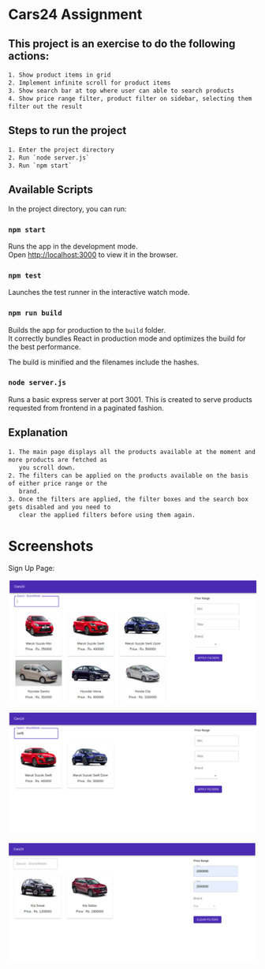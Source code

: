 # Cars24 Assignment

## This project is an exercise to do the following actions:

	1. Show product items in grid 
	2. Implement infinite scroll for product items
	3. Show search bar at top where user can able to search products
	4. Show price range filter, product filter on sidebar, selecting them filter out the result

## Steps to run the project
	
	1. Enter the project directory
	2. Run `node server.js`
	3. Run `npm start`

## Available Scripts

In the project directory, you can run:

### `npm start`

Runs the app in the development mode.\
Open [http://localhost:3000](http://localhost:3000) to view it in the browser.

### `npm test`

Launches the test runner in the interactive watch mode.

### `npm run build`

Builds the app for production to the `build` folder.\
It correctly bundles React in production mode and optimizes the build for the best performance.

The build is minified and the filenames include the hashes.

### `node server.js`

Runs a basic express server at port 3001. This is created to serve products requested from frontend in a paginated fashion.

## Explanation

	1. The main page displays all the products available at the moment and more products are fetched as 
	   you scroll down.
	2. The filters can be applied on the products available on the basis of either price range or the 
	   brand.
	3. Once the filters are applied, the filter boxes and the search box gets disabled and you need to 
	   clear the applied filters before using them again.


# Screenshots

Sign Up Page:

![](screenshots/Mainpage.png)

![](screenshots/Search_products.png)

![](screenshots/Filtered_products.png)